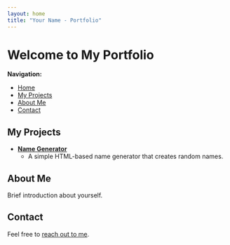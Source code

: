 ```yaml
---
layout: home
title: "Your Name - Portfolio"
---
```


# Welcome to My Portfolio

**Navigation:**
- [Home](#)
- [My Projects](#my-projects)
- [About Me](#about-me)
- [Contact](#contact)

## My Projects

- [**Name Generator**](/projects/name-generator/index.html)
  - A simple HTML-based name generator that creates random names.

<!-- Add more projects here -->

## About Me

Brief introduction about yourself.

## Contact

Feel free to [reach out to me](mailto:your.email@example.com).
